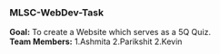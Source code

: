 ### MLSC-WebDev-Task
**Goal:** To create a Website which serves as a 5Q Quiz.<br>
**Team Members:** 1.Ashmita
                  2.Parikshit
                  2.Kevin
